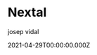 ---
title: Nextal
github: https://github.com/jvidalv/nextal
demo: https://nextal.josepvidal.dev/
license: MIT
author: josep vidal
author_link: ''
author_twitter: ''
date: 2021-04-29T00:00:00.000Z
ssg:
  - Next
cms: null
css:
  - Tailwind
category:
  - Boilerplate
description: >-
  Starter template for NextJs with TypeScript. Supports Tailwind with
  CSS-Modules. Jest and react/testing-library configured and ready to go. Also
  ESLint, Prettier, Husky, Commit-lint and Atomic Design for components.
draft: true
publish_date: '2021-11-14T13:11:48Z'
update_date: '2022-06-29T09:38:30Z'
github_star: 107
github_fork: 9
---